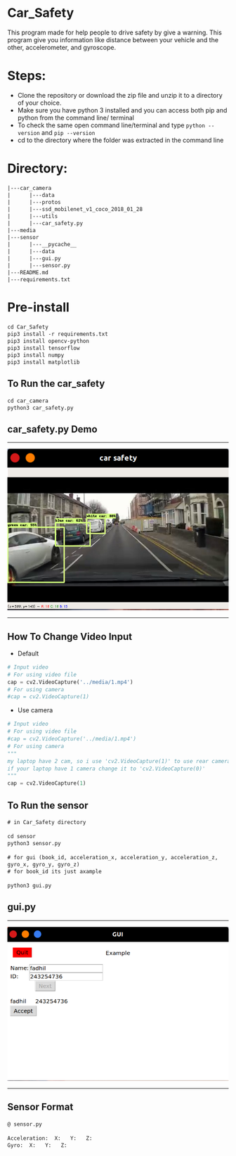 # Car_Safety
This program made for help people to drive safety by give a warning. 
This program give you information like distance between your vehicle and the other, accelerometer, and gyroscope.

# Steps:
* Clone the repository or download the zip file and unzip it to a directory of your choice.
* Make sure you have python 3 installed and you can access both pip and python from the command line/ terminal
* To check the same open command line/terminal and type `python --version` and `pip --version`
* cd to the directory where the folder was extracted in the command line

# Directory:

```
|---car_camera
|      |---data
|      |---protos
|      |---ssd_mobilenet_v1_coco_2018_01_28
|      |---utils
|      |---car_safety.py
|---media
|---sensor
|      |---__pycache__
|      |---data
|      |---gui.py
|      |---sensor.py
|---README.md
|---requirements.txt

```

# Pre-install
 ```
 cd Car_Safety
 pip3 install -r requirements.txt
 pip3 install opencv-python
 pip3 install tensorflow  
 pip3 install numpy
 pip3 install matplotlib

 ```

## To Run the car_safety 
 ```
 cd car_camera
 python3 car_safety.py
 
 ```

## car_safety.py Demo

---

<p align="center">
  <img src="/media/demo.png">
</p>

---

## How To Change Video Input

* Default

```python
# Input video
# For using video file
cap = cv2.VideoCapture('../media/1.mp4')
# For using camera
#cap = cv2.VideoCapture(1)

```

* Use camera

```python
# Input video
# For using video file
#cap = cv2.VideoCapture('../media/1.mp4')
# For using camera
"""
my laptop have 2 cam, so i use 'cv2.VideoCapture(1)' to use rear camera,
if your laptop have 1 camera change it to 'cv2.VideoCapture(0)'
"""
cap = cv2.VideoCapture(1)

```

## To Run the sensor 
 ```
 # in Car_Safety directory

 cd sensor
 python3 sensor.py

 # for gui (book_id, acceleration_x, acceleration_y, acceleration_z, gyro_x, gyro_y, gyro_z)
 # for book_id its just axample 

 python3 gui.py

 ```

## gui.py 

---

<p align="center">
  <img src="/media/gui.png">
</p>

---

## Sensor Format
 ```
 @ sensor.py

 Acceleration:  X:   Y:   Z: 
 Gyro:  X:   Y:   Z:
 ```



